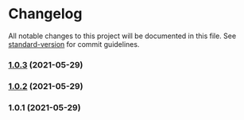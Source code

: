 # Changelog

All notable changes to this project will be documented in this file. See [standard-version](https://github.com/conventional-changelog/standard-version) for commit guidelines.

### [1.0.3](https://github.com/kostyachuma/mask-icon/compare/v1.0.2...v1.0.3) (2021-05-29)

### [1.0.2](https://github.com/kostyachuma/mask-icon/compare/v1.0.1...v1.0.2) (2021-05-29)

### 1.0.1 (2021-05-29)
